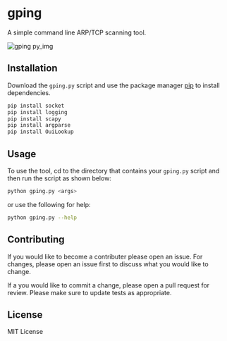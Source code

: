 # gping

A simple command line ARP/TCP scanning tool.

![gping py_img](https://user-images.githubusercontent.com/87310427/132441157-ea211808-7099-415f-b498-94ce562203fb.PNG)

## Installation

Download the `gping.py` script and
use the package manager [pip](https://pip.pypa.io/en/stable/) to install dependencies.

```bash
pip install socket
pip install logging
pip install scapy
pip install argparse
pip install OuiLookup
```

## Usage

To use the tool, cd to the directory that contains your `gping.py` script and then run the script as shown below:
```bash
python gping.py <args>
```
or use the following for help:
```bash
python gping.py --help
```

## Contributing
If you would like to become a contributer please open an issue. For changes, please open an issue first to discuss what you would like to change.

If a you would like to commit a change, please open a pull request for review. Please make sure to update tests as appropriate.

## License
MIT License
